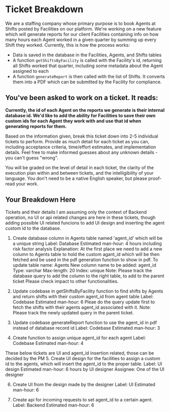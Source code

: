 # Ticket Breakdown
We are a staffing company whose primary purpose is to book Agents at Shifts posted by Facilities on our platform. We're working on a new feature which will generate reports for our client Facilities containing info on how many hours each Agent worked in a given quarter by summing up every Shift they worked. Currently, this is how the process works:

- Data is saved in the database in the Facilities, Agents, and Shifts tables
- A function `getShiftsByFacility` is called with the Facility's id, returning all Shifts worked that quarter, including some metadata about the Agent assigned to each
- A function `generateReport` is then called with the list of Shifts. It converts them into a PDF which can be submitted by the Facility for compliance.

## You've been asked to work on a ticket. It reads:

**Currently, the id of each Agent on the reports we generate is their internal database id. We'd like to add the ability for Facilities to save their own custom ids for each Agent they work with and use that id when generating reports for them.**


Based on the information given, break this ticket down into 2-5 individual tickets to perform. Provide as much detail for each ticket as you can, including acceptance criteria, time/effort estimates, and implementation details. Feel free to make informed guesses about any unknown details - you can't guess "wrong".


You will be graded on the level of detail in each ticket, the clarity of the execution plan within and between tickets, and the intelligibility of your language. You don't need to be a native English speaker, but please proof-read your work.

## Your Breakdown Here
Tickets and their details I am assuming only the context of Backend operation, no UI or api related changes are here in these tickets, though adding possible UI related funcions to add UI design and inserting the agent custom id to the database.

1. Create database column in Agents table named 'agent_id' which will be a unique string
Label: Database
Estimated man-hour: 4 hours including risk factor analysis
Explanation: At the first place we need to add a new column to Agents table to hold the custom agant_id which will be then fetched and be used in the pdf generation function to show in pdf.
To update table name: Agents
New column name to be added: agent_id
Type: varchar
Max-length: 20
Index: unique
Note: Please track the database query to add the column to the right table, to add to the parent ticket Please check impact to other functionalities. 


2. Update codebase in getShiftsByFacility function to find shifts by Agents and return shifts with their custom agent_id from agent table
Label: Codebase
Estimated man-hour: 6
Pleae do the query update first to fetch the shifts with their agents agent_id associated with it.
Note: Please track the newly updated query in the parent ticket.

3. Update codebase generateReport function to use the agent_id in pdf instead of database record id
Label: Codebase
Estimated man-hour: 3

4. Create function to assign unique agent_id for each agent
Label: Codebase
Estimated man-hour: 4

These below tickets are UI and agent_id insertion related, those can be decided by the PM
5. Create UI design for the facilities to assign a custom id to the agents, which will insert the agent_id to the proper table.
Label: UI design
Estimated man-hour: 6 hours by UI designer
Assignee: One of the UI designer

6. Create UI from the design made by the designer
Label: UI
Estimated man-hour: 6

6. Create api for incoming requests to set agent_id to a certain agent.
Label: Backend
Estimated man-hour: 6
